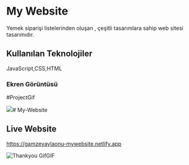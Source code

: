﻿<h1> My Website </h1>

Yemek siparişi listelerinden oluşan , çeşitli tasarımlara sahip web sitesi tasarımıdır.

<h2> Kullanılan Teknolojiler </h2>

JavaScript,CSS,HTML

<h3> Ekren Görüntüsü </h3>

#ProjectGif

![](ezgif.com-video-to-gif.gif)# My-Website

<h2> Live Website </h2>

<a href="">  https://gamzeyaylaonu-mywebsite.netlify.app <a/>


![Thankyou GifGIF](https://github.com/gamzeyaylaonu/My-Website/assets/135466558/5762d16a-4732-46bb-b40b-b5b4d346707c)


